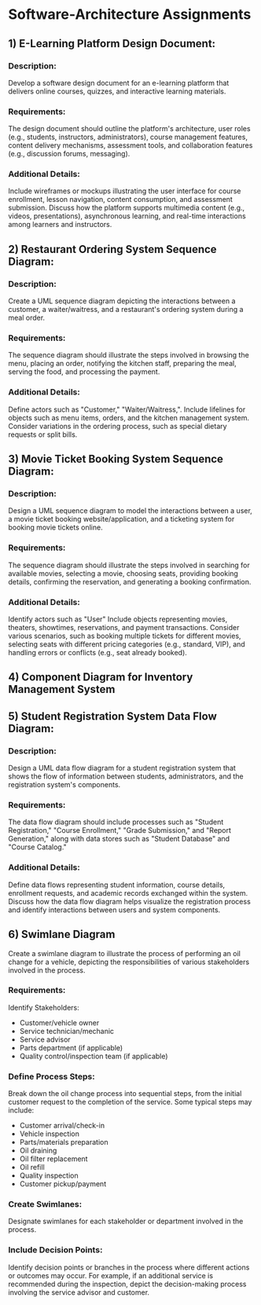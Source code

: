 # Software-Architecture Assignments

## 1) E-Learning Platform Design Document:
### Description: 
Develop a software design document for an e-learning platform that delivers online courses, quizzes, and interactive learning materials.
### Requirements: 
The design document should outline the platform's architecture, user roles (e.g., students, instructors, administrators), course management features, content delivery mechanisms, assessment tools, and collaboration features (e.g., discussion forums, messaging).
### Additional Details: 
Include wireframes or mockups illustrating the user interface for course enrollment, lesson navigation, content consumption, and assessment submission. Discuss how the platform supports multimedia content (e.g., videos, presentations), asynchronous learning, and real-time interactions among learners and instructors.

## 2) Restaurant Ordering System Sequence Diagram:
### Description: 
Create a UML sequence diagram depicting the interactions between a customer, a waiter/waitress, and a restaurant's ordering system during a meal order.
### Requirements:
The sequence diagram should illustrate the steps involved in browsing the menu, placing an order, notifying the kitchen staff, preparing the meal, serving the food, and processing the payment.
### Additional Details: 
Define actors such as "Customer," "Waiter/Waitress,". Include lifelines for objects such as menu items, orders, and the kitchen management system. Consider variations in the ordering process, such as special dietary requests or split bills.

## 3) Movie Ticket Booking System Sequence Diagram:
### Description: 
Design a UML sequence diagram to model the interactions between a user, a movie ticket booking website/application, and a ticketing system for booking movie tickets online.
### Requirements:
The sequence diagram should illustrate the steps involved in searching for available movies, selecting a movie, choosing seats, providing booking details, confirming the reservation, and generating a booking confirmation.
### Additional Details: 
Identify actors such as "User" Include objects representing movies, theaters, showtimes, reservations, and payment transactions. Consider various scenarios, such as booking multiple tickets for different movies, selecting seats with different pricing categories (e.g., standard, VIP), and handling errors or conflicts (e.g., seat already booked).

## 4) Component Diagram for Inventory Management System

## 5) Student Registration System Data Flow Diagram:
### Description: 
Design a UML data flow diagram for a student registration system that shows the flow of information between students, administrators, and the registration system's components.
### Requirements:
The data flow diagram should include processes such as "Student Registration," "Course Enrollment," "Grade Submission," and "Report Generation," along with data stores such as "Student Database" and "Course Catalog."
### Additional Details: 
Define data flows representing student information, course details, enrollment requests, and academic records exchanged within the system. Discuss how the data flow diagram helps visualize the registration process and identify interactions between users and system components.

## 6) Swimlane Diagram
Create a swimlane diagram to illustrate the process of performing an oil change for a vehicle, depicting the responsibilities of various stakeholders involved in the process.

### Requirements:
Identify Stakeholders:
- Customer/vehicle owner
- Service technician/mechanic
- Service advisor
- Parts department (if applicable)
- Quality control/inspection team (if applicable)

### Define Process Steps:
Break down the oil change process into sequential steps, from the initial customer request to the completion of the service. Some typical steps may include:
- Customer arrival/check-in
- Vehicle inspection
- Parts/materials preparation
- Oil draining
- Oil filter replacement
- Oil refill
- Quality inspection
- Customer pickup/payment

### Create Swimlanes:
Designate swimlanes for each stakeholder or department involved in the process. 

### Include Decision Points:
Identify decision points or branches in the process where different actions or outcomes may occur. For example, if an additional service is recommended during the inspection, depict the decision-making process involving the service advisor and customer.
